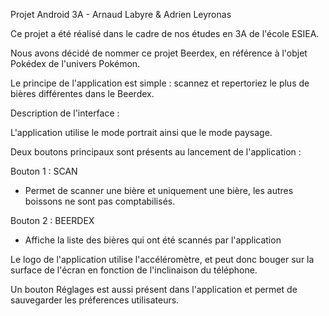 Projet Android 3A - Arnaud Labyre &amp; Adrien Leyronas

Ce projet a été réalisé dans le cadre de nos études en 3A de l'école ESIEA.

Nous avons décidé de nommer ce projet Beerdex, en référence à l'objet Pokédex de l'univers Pokémon.

Le principe de l'application est simple : scannez et repertoriez le plus de bières différentes dans le Beerdex.

Description de l'interface :

L'application utilise le mode portrait ainsi que le mode paysage.

Deux boutons principaux sont présents au lancement de l'application : 

Bouton 1 : SCAN 
  - Permet de scanner une bière et uniquement une bière, les autres boissons ne sont pas comptabilisés.
  
Bouton 2 : BEERDEX
  - Affiche la liste des bières qui ont été scannés par l'application
  
 Le logo de l'application utilise l'accéléromètre, et peut donc bouger sur la surface de l'écran en fonction de l'inclinaison du téléphone.
 
 Un bouton Réglages est aussi présent dans l'application et permet de sauvegarder les préferences utilisateurs.
 
 
